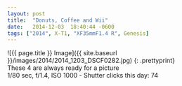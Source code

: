 ```yaml
---
layout: post
title:  "Donuts, Coffee and Wii"
date:   2014-12-03  18:40:44 -0600
tags: ["2014", X-T1, "XF35mmF1.4 R", Genesis]
---
```

![{{ page.title }} Image]({{ site.baseurl }}/images/2014/2014_1203_DSCF0282.jpg)
{: .prettyprint}  
These 4 are always ready for a picture  
1/80 sec, f/1.4, ISO 1000 - Shutter clicks this day: 74
